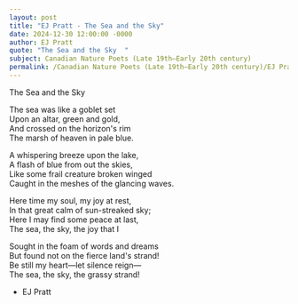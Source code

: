 ```yaml
---
layout: post
title: "EJ Pratt - The Sea and the Sky"
date: 2024-12-30 12:00:00 -0000
author: EJ Pratt
quote: "The Sea and the Sky  "
subject: Canadian Nature Poets (Late 19th–Early 20th century)
permalink: /Canadian Nature Poets (Late 19th–Early 20th century)/EJ Pratt/EJ Pratt - The Sea and the Sky
---
```


The Sea and the Sky  
  
  
The sea was like a goblet set  
Upon an altar, green and gold,  
And crossed on the horizon's rim  
The marsh of heaven in pale blue.  
  
A whispering breeze upon the lake,  
A flash of blue from out the skies,  
Like some frail creature broken winged  
Caught in the meshes of the glancing waves.  
  
Here time my soul, my joy at rest,  
In that great calm of sun-streaked sky;  
Here I may find some peace at last,  
The sea, the sky, the joy that I  
  
Sought in the foam of words and dreams  
But found not on the fierce land's strand!  
Be still my heart—let silence reign—  
The sea, the sky, the grassy strand!

- EJ Pratt
